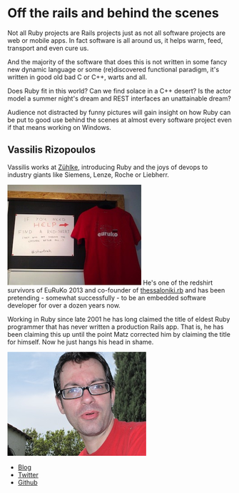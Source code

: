 # Off the rails and behind the scenes

Not all Ruby projects are Rails projects just as not all software projects are web or mobile apps.
In fact software is all around us, it helps warm, feed, transport and even cure us. 

And the majority of the software that does this is not written in some fancy new dynamic language or some (re)discovered functional paradigm, it's written in good old bad C or C++, warts and all. 

Does Ruby fit in this world? Can we find solace in a C++ desert? Is the actor model a summer night's dream and REST interfaces an unattainable dream?

Audience not distracted by funny pictures will gain insight on how Ruby can be put to good use behind the scenes at almost every software project even if that means working on Windows.

## Vassilis Rizopoulos

Vassilis works at [Zühlke](http://www.zuehlke.com), introducing Ruby and the joys of devops to industry giants like Siemens, Lenze, Roche or Liebherr. 

![redshirt](redshirt.jpg)
He's one of the redshirt survivors of EuRuKo 2013 and co-founder of [thessaloniki.rb](https://github.com/thessaloniki/rb) and has been pretending - somewhat successfully - to be an embedded software developer for over a dozen years now.

Working in Ruby since late 2001 he has long claimed the title of eldest Ruby programmer that has never written a production Rails app. That is, he has been claiming this up until the point Matz corrected him by claiming the title for himself. Now he just hangs his head in shame.

![Profile picture](profile_picture.jpg)

- [Blog](http://www.ampelofilosofies.gr)
- [Twitter](https://twitter.com/#!/arcandros)
- [Github](https://github.com/damphyr)